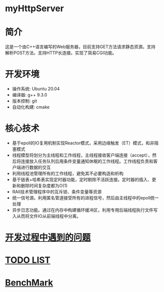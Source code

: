 # myHttpServer

# 简介
这是一个由C++语言编写的Web服务器，目前支持GET方法请求静态资源。支持解析POST方法。支持HTTP长连接。实现了简易CGI功能。

# 开发环境

- 操作系统: Ubuntu 20.04
- 编译器: g++ 9.3.0
- 版本控制: git
- 自动化构建: cmake

# 核心技术

- 基于epoll的IO复用机制实现Reactor模式，采用边缘触发（ET）模式，和非阻塞模式
- 线程模型将划分为主线程和工作线程，主线程接收客户端连接（accept），然后将连接放入任务队列后用条件变量通知休眠的工作线程。工作线程负责和客户端进行数据的交互
- 利用线程池管理所有的工作线程，避免其不必要构造和析构
- 基于链表+哈希表实现定时器功能，定时剔除不活跃连接。定时器的插入、更新和删除时间复杂度都为O(1)
- RAII技术管理程序中的互斥锁、条件变量等资源
- 统一信号源。利用匿名管道接受所有的进程信号，然后由主线程中的epoll统一处理
- 异步日志功能。通过在内存中构建循环缓冲区，利用专用后端线程执行文件写入从而将文件IO从前端线程中分离。

# [开发过程中遇到的问题](开发过程中遇到的问题.md)

# [TODO LIST](TODOList.md)

# [BenchMark](benchMark.md)
